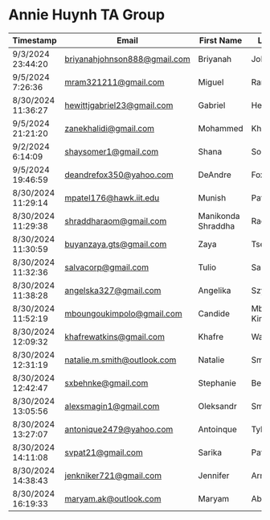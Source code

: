 # Annie Huynh TA Group
| Timestamp          | Email                        | First Name         | Last Name        |
| ------------------ | ---------------------------- | ------------------ | ---------------- |
| 9/3/2024 23:44:20  | briyanahjohnson888@gmail.com | Briyanah           | Johnson          |        
| 9/5/2024 7:26:36   | mram321211@gmail.com         | Miguel	         | Ramos            |
| 8/30/2024 11:36:27 | hewittjgabriel23@gmail.com   | Gabriel 	         | Hewitt           |
| 9/5/2024 21:21:20  | zanekhalidi@gmail.com        | Mohammed           | Khalidi          |
| 9/2/2024 6:14:09   | shaysomer1@gmail.com         | Shana              | Somerville       |
| 9/5/2024 19:46:59  | deandrefox350@yahoo.com      | DeAndre            | Fox              |    
| 8/30/2024 11:29:14 | mpatel176@hawk.iit.edu       | Munish             | Patel            |
| 8/30/2024 11:29:38 | shraddharaom@gmail.com       | Manikonda Shraddha | Rao              |
| 8/30/2024 11:30:59 | buyanzaya.gts@gmail.com      | Zaya               | Tserenbanzad     |
| 8/30/2024 11:32:36 | salvacorp@gmail.com          | Tulio              | Salvatierra      |
| 8/30/2024 11:38:28 | angelska327@gmail.com        | Angelika           | Szymanowska      |
| 8/30/2024 11:52:19 | mboungoukimpolo@gmail.com    | Candide            | Mboungou-Kimpolo | 
| 8/30/2024 12:09:32 | khafrewatkins@gmail.com      | Khafre             | Watkins          |
| 8/30/2024 12:31:19 | natalie.m.smith@outlook.com  | Natalie            | Smith            |
| 8/30/2024 12:42:47 | sxbehnke@gmail.com           | Stephanie          | Behnke           |
| 8/30/2024 13:05:56 | alexsmagin1@gmail.com        | Oleksandr	         | Smagin           |
| 8/30/2024 13:27:07 | antonique2479@yahoo.com      | Antoinque          | Tyler            |
| 8/30/2024 14:11:08 | svpat21@gmail.com            | Sarika	         | Patange          |
| 8/30/2024 14:38:43 | jenkniker721@gmail.com       | Jennifer           | Arnold           |
| 8/30/2024 16:19:33 | maryam.ak@outlook.com        | Maryam             | Abdul-Kader      |
